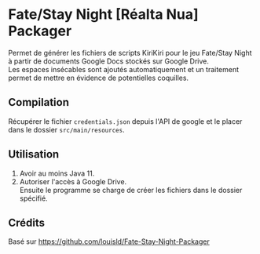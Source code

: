 # Fate/Stay Night [Réalta Nua] Packager

Permet de générer les fichiers de scripts KiriKiri pour le jeu Fate/Stay Night à partir de documents Google Docs stockés sur Google Drive.  
Les espaces insécables sont ajoutés automatiquement et un traitement permet de mettre en évidence de potentielles coquilles.

## Compilation

Récupérer le fichier `credentials.json` depuis l'API de google et le placer dans le dossier `src/main/resources`.

## Utilisation

1) Avoir au moins Java 11.
2) Autoriser l'accès à Google Drive.  
Ensuite le programme se charge de créer les fichiers dans le dossier spécifié.


## Crédits
Basé sur https://github.com/louisld/Fate-Stay-Night-Packager  
